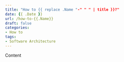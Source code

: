 ```yaml
---
title: "How to {{ replace .Name "-" " " | title }}?"
date: {{ .Date }}
url: /how-to-{{.Name}}
draft: false
categories:
- How to
tags:
- Software Architecture
---
```


Content